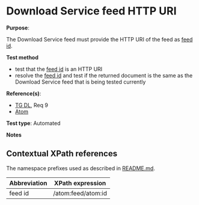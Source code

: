 # Download Service feed HTTP URI 

**Purpose**:

The Download Service feed must provide the HTTP URI of the feed as [feed id](#feedid).

 **Test method**

* test that the [feed id](#feedid) is an HTTP URI
* resolve the [feed id](#feedid) and test if the returned document is the same as the Download Service feed that is being tested currently

**Reference(s)**:

* [TG DL](README.md#ref_TG_DL), Req 9
* [Atom](REAME.md#ref_atom)

**Test type**: Automated

**Notes**

## Contextual XPath references

The namespace prefixes used as described in [README.md](README.md#namespaces).

Abbreviation                                               |  XPath expression
---------------------------------------------------------- | -------------------------------------------------------------------------
feed id <a name="feedid"></a> | /atom:feed/atom:id
